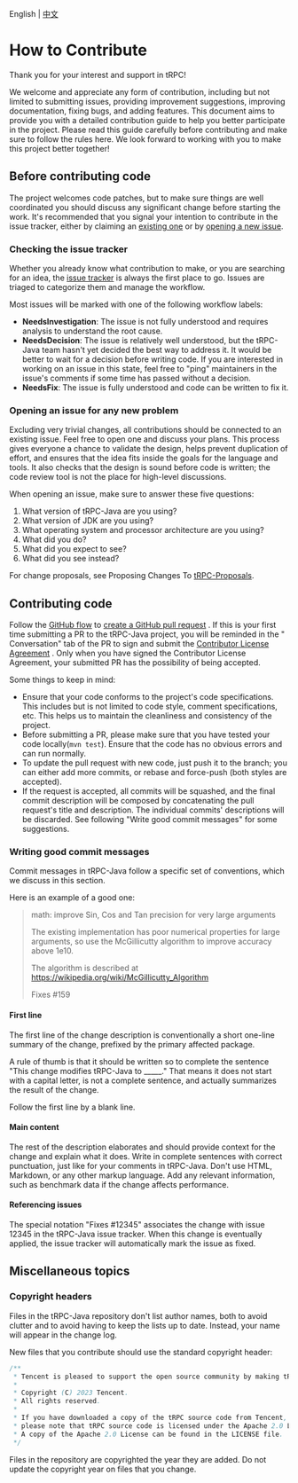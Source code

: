 English | [中文](CONTRIBUTING.zh_CN.md)

# How to Contribute

Thank you for your interest and support in tRPC!

We welcome and appreciate any form of contribution, including but not limited to submitting issues,
providing improvement suggestions, improving documentation, fixing bugs, and adding features. This
document aims to provide you with a detailed contribution guide to help you better participate in
the project. Please read this guide carefully before contributing and make sure to follow the rules
here. We look forward to working with you to make this project better together!

## Before contributing code

The project welcomes code patches, but to make sure things are well coordinated you should discuss
any significant change before starting the work. It's recommended that you signal your intention to
contribute in the issue tracker, either by claiming
an [existing one](https://github.com/trpc-group/trpc-java/issues) or
by [opening a new issue](https://github.com/trpc-group/trpc-java/issues/new).

### Checking the issue tracker

Whether you already know what contribution to make, or you are searching for an idea,
the [issue tracker](https://github.com/trpc-group/trpc-java/issues) is always the first place to go.
Issues are triaged to categorize them and manage the workflow.

Most issues will be marked with one of the following workflow labels:

- **NeedsInvestigation**: The issue is not fully understood and requires analysis to understand the
  root cause.
- **NeedsDecision**: The issue is relatively well understood, but the tRPC-Java team hasn't yet
  decided the best way to address it. It would be better to wait for a decision before writing code.
  If you are interested in working on an issue in this state, feel free to "ping" maintainers in the
  issue's comments if some time has passed without a decision.
- **NeedsFix**: The issue is fully understood and code can be written to fix it.

### Opening an issue for any new problem

Excluding very trivial changes, all contributions should be connected to an existing issue. Feel
free to open one and discuss your plans. This process gives everyone a chance to validate the
design, helps prevent duplication of effort, and ensures that the idea fits inside the goals for the
language and tools. It also checks that the design is sound before code is written; the code review
tool is not the place for high-level discussions.

When opening an issue, make sure to answer these five questions:

1. What version of tRPC-Java are you using?
2. What version of JDK are you using?
3. What operating system and processor architecture are you using?
4. What did you do?
5. What did you expect to see?
6. What did you see instead?

For change proposals, see Proposing Changes
To [tRPC-Proposals](https://github.com/trpc-group/trpc/tree/main/proposal).

## Contributing code

Follow the [GitHub flow](https://docs.github.com/en/get-started/quickstart/github-flow)
to [create a GitHub pull request](https://docs.github.com/en/get-started/quickstart/github-flow#create-a-pull-request)
. If this is your first time submitting a PR to the tRPC-Java project, you will be reminded in the "
Conversation" tab of the PR to sign and submit
the [Contributor License Agreement](https://github.com/trpc-group/cla-database/blob/main/Tencent-Contributor-License-Agreement.md)
. Only when you have signed the Contributor License Agreement, your submitted PR has the possibility
of being accepted.

Some things to keep in mind:

- Ensure that your code conforms to the project's code specifications. This includes but is not
  limited to code style, comment specifications, etc. This helps us to maintain the cleanliness and
  consistency of the project.
- Before submitting a PR, please make sure that you have tested your code locally(`mvn test`).
  Ensure that the code has no obvious errors and can run normally.
- To update the pull request with new code, just push it to the branch; you can either add more
  commits, or rebase and force-push (both styles are accepted).
- If the request is accepted, all commits will be squashed, and the final commit description will be
  composed by concatenating the pull request's title and description. The individual commits'
  descriptions will be discarded. See following "Write good commit messages" for some suggestions.

### Writing good commit messages

Commit messages in tRPC-Java follow a specific set of conventions, which we discuss in this section.

Here is an example of a good one:


> math: improve Sin, Cos and Tan precision for very large arguments
>
> The existing implementation has poor numerical properties for
> large arguments, so use the McGillicutty algorithm to improve
> accuracy above 1e10.
>
> The algorithm is described at https://wikipedia.org/wiki/McGillicutty_Algorithm
>
> Fixes #159

#### First line

The first line of the change description is conventionally a short one-line summary of the change,
prefixed by the primary affected package.

A rule of thumb is that it should be written so to complete the sentence "This change modifies
tRPC-Java to _____."
That means it does not start with a capital letter, is not a complete sentence, and actually
summarizes the result of the change.

Follow the first line by a blank line.

#### Main content

The rest of the description elaborates and should provide context for the change and explain what it
does. Write in complete sentences with correct punctuation, just like for your comments in
tRPC-Java. Don't use HTML, Markdown, or any other markup language. Add any relevant information,
such as benchmark data if the change affects performance.

#### Referencing issues

The special notation "Fixes #12345" associates the change with issue 12345 in the tRPC-Java issue
tracker. When this change is eventually applied, the issue tracker will automatically mark the issue
as fixed.

## Miscellaneous topics

### Copyright headers

Files in the tRPC-Java repository don't list author names, both to avoid clutter and to avoid having
to keep the lists up to date. Instead, your name will appear in the change log.

New files that you contribute should use the standard copyright header:

```java
/**
 * Tencent is pleased to support the open source community by making tRPC available.
 *
 * Copyright (C) 2023 Tencent.
 * All rights reserved.
 *
 * If you have downloaded a copy of the tRPC source code from Tencent,
 * please note that tRPC source code is licensed under the Apache 2.0 License,
 * A copy of the Apache 2.0 License can be found in the LICENSE file.
 */
```

Files in the repository are copyrighted the year they are added. Do not update the copyright year on
files that you change.